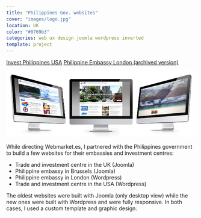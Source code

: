 ```yaml
---
title: "Philippines Gov. websites"
cover: "images/logo.jpg"
location: UK
color: "#0769b3"
categories: web ux design joomla wordpress inverted
template: project
---
```


<p class="align-center">
<a class="btn" href="http://investphilippines.org/siliconvalley/" target="_blank">Invest Philippines USA</a>
<a class="btn" href="http://philembassy.herokuapp.com/" target="_blank">Philippine Embassy London (archived version)</a>
</p>

![](./images/1.jpg)

While directing Webmarket.es, I partnered with the Philippines government to build a few websites for their embassies and investment centres:

* Trade and investment centre in the UK (Joomla)
* Philippine embassy in Brussels (Joomla)
* Philippine embassy in London (Wordpress)
* Trade and investment centre in the USA (Wordpress)

The oldest websites were built with Joomla (only desktop view) while the new ones were built with Wordpress and were fully responsive. In both cases, I used a custom template and graphic design.
